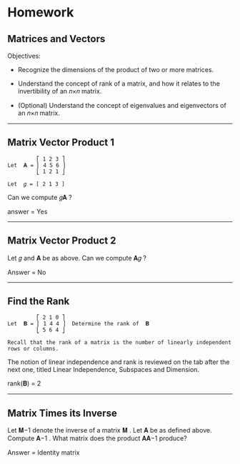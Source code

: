 # Homework

## Matrices and Vectors

Objectives:

* Recognize the dimensions of the product of two or more matrices.

* Understand the concept of rank of a matrix, and how it relates to the invertibility of an  𝑛×𝑛  matrix.

* (Optional) Understand the concept of eigenvalues and eigenvectors of an  𝑛×𝑛  matrix.

<hr />

## Matrix Vector Product 1

```
         ⎡ 1 2 3 ⎤
Let  𝐀 = ⎢ 4 5 6 ⎥
         ⎣ 1 2 1 ⎦

Let  𝑔 = [ 2 1 3 ]
```

Can we compute  𝑔𝐀 ?


answer = Yes

<hr />

## Matrix Vector Product 2

Let  𝑔  and  𝐀  be as above. Can we compute  𝐀𝑔 ?

Answer = No

<hr />

## Find the Rank

```
         ⎡ 2 1 0 ⎤
Let  𝐁 = ⎢ 1 4 4 ⎥  Determine the rank of  𝐁 
         ⎣ 5 6 4 ⎦

Recall that the rank of a matrix is the number of linearly independent rows or columns.

```

The notion of linear independence and rank is reviewed on the tab after the next one, titled Linear Independence, Subspaces and Dimension.


rank(𝐁) = 2


<hr />


## Matrix Times its Inverse


Let  𝐌−1  denote the inverse of a matrix  𝐌 . Let  𝐀  be as defined above. Compute  𝐀−1 . What matrix does the product  𝐀𝐀−1  produce?

Answer = Identity matrix














